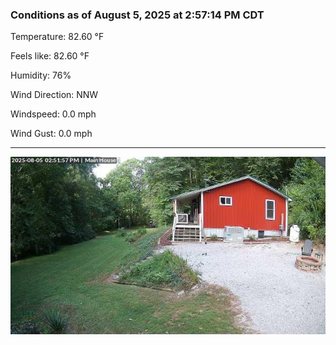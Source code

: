 ### Conditions as of August 5, 2025 at 2:57:14 PM CDT 

Temperature: 82.60 &deg;F

Feels like: 82.60 &deg;F

Humidity: 76%

Wind Direction: NNW

Windspeed: 0.0 mph

Wind Gust: 0.0 mph

---

<img src="./images/latest.jpeg"/>

